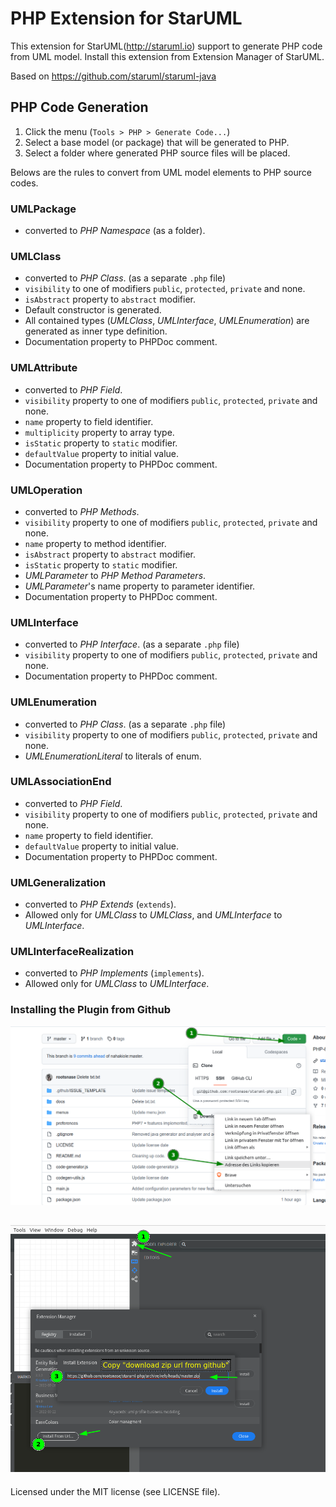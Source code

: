 PHP Extension for StarUML
==========================

This extension for StarUML(http://staruml.io) support to generate PHP code from UML model. Install this extension from Extension Manager of StarUML.

Based on https://github.com/staruml/staruml-java

PHP Code Generation
--------------------

1. Click the menu (`Tools > PHP > Generate Code...`)
2. Select a base model (or package) that will be generated to PHP.
3. Select a folder where generated PHP source files will be placed.

Belows are the rules to convert from UML model elements to PHP source codes.

### UMLPackage

* converted to _PHP Namespace_ (as a folder).

### UMLClass

* converted to _PHP Class_. (as a separate `.php` file)
* `visibility` to one of modifiers `public`, `protected`, `private` and none.
* `isAbstract` property to `abstract` modifier.
* Default constructor is generated.
* All contained types (_UMLClass_, _UMLInterface_, _UMLEnumeration_) are generated as inner type definition.
* Documentation property to PHPDoc comment.

### UMLAttribute

* converted to _PHP Field_.
* `visibility` property to one of modifiers `public`, `protected`, `private` and none.
* `name` property to field identifier.
* `multiplicity` property to array type.
* `isStatic` property to `static` modifier.
* `defaultValue` property to initial value.
* Documentation property to PHPDoc comment.

### UMLOperation

* converted to _PHP Methods_.
* `visibility` property to one of modifiers `public`, `protected`, `private` and none.
* `name` property to method identifier.
* `isAbstract` property to `abstract` modifier.
* `isStatic` property to `static` modifier.
* _UMLParameter_ to _PHP Method Parameters_.
* _UMLParameter_'s name property to parameter identifier.
* Documentation property to PHPDoc comment.

### UMLInterface

* converted to _PHP Interface_.  (as a separate `.php` file)
* `visibility` property to one of modifiers `public`, `protected`, `private` and none.
* Documentation property to PHPDoc comment.

### UMLEnumeration

* converted to _PHP Class_.  (as a separate `.php` file)
* `visibility` property to one of modifiers `public`, `protected`, `private` and none.
* _UMLEnumerationLiteral_ to literals of enum.

### UMLAssociationEnd

* converted to _PHP Field_.
* `visibility` property to one of modifiers `public`, `protected`, `private` and none.
* `name` property to field identifier.
* `defaultValue` property to initial value.
* Documentation property to PHPDoc comment.

### UMLGeneralization

* converted to _PHP Extends_ (`extends`).
* Allowed only for _UMLClass_ to _UMLClass_, and _UMLInterface_ to _UMLInterface_.

### UMLInterfaceRealization

* converted to _PHP Implements_ (`implements`).
* Allowed only for _UMLClass_ to _UMLInterface_.

### Installing the Plugin from Github

![Get the Github-Package url](./docs/2022-11-10_22-41.png)

![Install from Source](./docs/2022-11-10_22-34.png)
---

Licensed under the MIT license (see LICENSE file).
